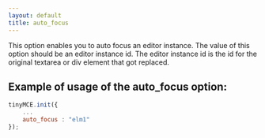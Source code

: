 ```yaml
---
layout: default
title: auto_focus
---
```


This option enables you to auto focus an editor instance. The value of this option should be an editor instance id. The editor instance id is the id for the original textarea or div element that got replaced.

## Example of usage of the auto_focus option:

```js
tinyMCE.init({
	...
	auto_focus : "elm1"
});
```
